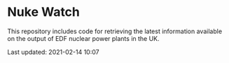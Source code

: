 # Nuke Watch

This repository includes code for retrieving the latest information available on the output of EDF nuclear power plants in the UK.

Last updated: 2021-02-14 10:07